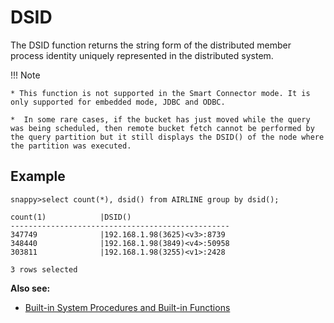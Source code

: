 # DSID

The DSID function returns the string form of the distributed member process identity uniquely represented in the distributed system.

!!! Note

	* This function is not supported in the Smart Connector mode. It is only supported for embedded mode, JDBC and ODBC.

	*  In some rare cases, if the bucket has just moved while the query was being scheduled, then remote bucket fetch cannot be performed by the query partition but it still displays the DSID() of the node where the partition was executed.

## Example

``` pre
snappy>select count(*), dsid() from AIRLINE group by dsid();

count(1)            |DSID()                      
-------------------------------------------------
347749              |192.168.1.98(3625)<v3>:8739 
348440              |192.168.1.98(3849)<v4>:50958
303811              |192.168.1.98(3255)<v1>:2428 

3 rows selected
```

**Also see:**

*	[Built-in System Procedures and Built-in Functions](system-procedures.md)




